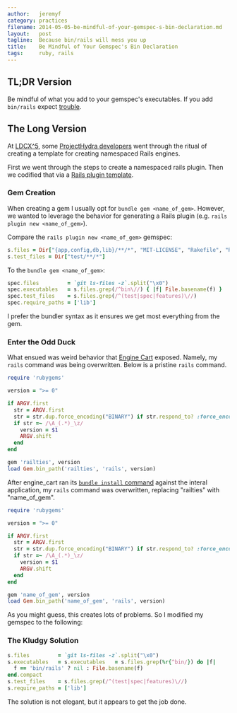 ```yaml
---
author:   jeremyf
category: practices
filename: 2014-05-05-be-mindful-of-your-gemspec-s-bin-declaration.md
layout:   post
tagline:  Because bin/rails will mess you up
title:    Be Mindful of Your Gemspec's Bin Declaration
tags:     ruby, rails
---
```


## TL;DR Version

Be mindful of what you add to your gemspec's executables.
If you add `bin/rails` expect [trouble](https://github.com/cbeer/engine_cart/issues/9).

## The Long Version

At [LDCX^5](http://library.stanford.edu/projects/ldcx/2014-conference), some [ProjectHydra developers](https://github.com/projecthydra-labs/engine_factory/graphs/contributors) went through the ritual of creating a template for creating namespaced Rails engines.

First we went through the steps to create a namespaced rails plugin.
Then we codified that via a [Rails plugin template](https://github.com/projecthydra-labs/engine_factory/blob/master/lib/template.rb).

### Gem Creation

When creating a gem I usually opt for `bundle gem <name_of_gem>`.
However, we wanted to leverage the behavior for generating a Rails plugin (e.g. `rails plugin new <name_of_gem>`).

Compare the `rails plugin new <name_of_gem>` gemspec:

```ruby
s.files = Dir["{app,config,db,lib}/**/*", "MIT-LICENSE", "Rakefile", "README.rdoc"]
s.test_files = Dir["test/**/*"]
```

To the `bundle gem <name_of_gem>`:

```ruby
spec.files         = `git ls-files -z`.split("\x0")
spec.executables   = s.files.grep(/^bin\//) { |f| File.basename(f) }
spec.test_files    = s.files.grep(/^(test|spec|features)\//)
spec.require_paths = ['lib']
```

I prefer the bundler syntax as it ensures we get most everything from the gem.

### Enter the Odd Duck

What ensued was weird behavior that [Engine Cart](https://github.com/cbeer/engine_cart) exposed.
Namely, my `rails` command was being overwritten.
Below is a pristine `rails` command.

```ruby
require 'rubygems'

version = ">= 0"

if ARGV.first
  str = ARGV.first
  str = str.dup.force_encoding("BINARY") if str.respond_to? :force_encoding
  if str =~ /\A_(.*)_\z/
    version = $1
    ARGV.shift
  end
end

gem 'railties', version
load Gem.bin_path('railties', 'rails', version)
```

After engine_cart ran its [`bundle install` command](https://github.com/cbeer/engine_cart/blob/v0.3.4/lib/engine_cart/tasks/engine_cart.rake#L73) against the interal application, my `rails` command was overwritten, replacing "railties" with "name_of_gem".

```ruby
require 'rubygems'

version = ">= 0"

if ARGV.first
  str = ARGV.first
  str = str.dup.force_encoding("BINARY") if str.respond_to? :force_encoding
  if str =~ /\A_(.*)_\z/
    version = $1
    ARGV.shift
  end
end

gem 'name_of_gem', version
load Gem.bin_path('name_of_gem', 'rails', version)
```

As you might guess, this creates lots of problems.
So I modified my gemspec to the following:

### The Kludgy Solution

```ruby
s.files         = `git ls-files -z`.split("\x0")
s.executables   = s.executables   = s.files.grep(%r{^bin/}) do |f|
  f == 'bin/rails' ? nil : File.basename(f)
end.compact
s.test_files    = s.files.grep(/^(test|spec|features)\//)
s.require_paths = ['lib']
```

The solution is not elegant, but it appears to get the job done.